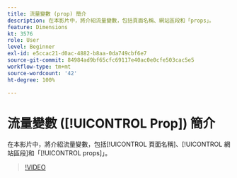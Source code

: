 ```yaml
---
title: 流量變數 (prop) 簡介
description: 在本影片中，將介紹流量變數，包括頁面名稱、網站區段和「props」。
feature: Dimensions
kt: 3576
role: User
level: Beginner
exl-id: e5ccac21-d0ac-4882-b8aa-0da749cbf6e7
source-git-commit: 84984ad9bf65cfc69117e40ac0e0cfe503cac5e5
workflow-type: tm+mt
source-wordcount: '42'
ht-degree: 100%

---
```


# 流量變數 ([!UICONTROL Prop]) 簡介

在本影片中，將介紹流量變數，包括[!UICONTROL 頁面名稱]、[!UICONTROL 網站區段]和「[!UICONTROL props]」。

>[!VIDEO](https://video.tv.adobe.com/v/28767/?quality=12&learn=on)
